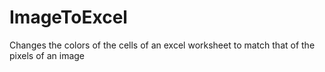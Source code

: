 # ImageToExcel
Changes the colors of the cells of an excel worksheet to match that of the pixels of an image
